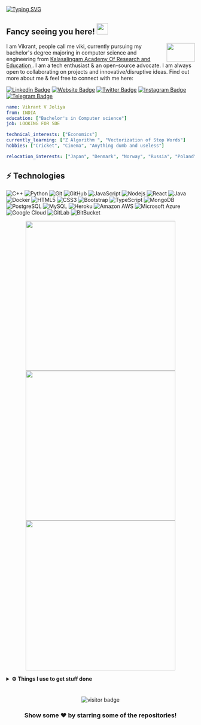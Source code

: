 [![Typing SVG](https://readme-typing-svg.herokuapp.com?font=Maiandra+GD&color=%2351F76B&size=18&center=true&vCenter=true&lines=I+woke+up+And;+I+chose+to+Code++;instead+of+Violence+%E2%9A%93)](https://git.io/typing-svg)
## Fancy seeing you here! <img src="https://raw.githubusercontent.com/aemmadi/aemmadi/master/wave.gif" width="30px">
<img align="right" height="50" width="75" alt="" src="https://user-images.githubusercontent.com/5713670/87202985-820dcb80-c2b6-11ea-9f56-7ec461c497c3.gif" />

I am Vikrant, people call me viki, currently pursuing my bachelor's degree majoring in computer science and engineering  from [Kalasalingam Academy Of Research and Education ](https://kalasalingam.ac.in/site/). I am a tech enthusiast & an open-source advocate. I am always open to collaborating on projects and innovative/disruptive ideas. Find out more about me & feel free to connect with me here:


[![Linkedin Badge](https://img.shields.io/badge/-LinkedIn-0e76a8?style=flat-square&logo=Linkedin&logoColor=white)](https://www.linkedin.com/in/vikrant-joliya-b1a887191)
[![Website Badge](https://img.shields.io/badge/Website-3b5998?style=flat-square&logo=google-chrome&logoColor=white)](https://vikrantvjoliya.github.io/)
[![Twitter Badge](https://img.shields.io/badge/-Twitter-00acee?style=flat-square&logo=Twitter&logoColor=white)](https://twitter.com/vikrantious)
[![Instagram Badge](https://img.shields.io/badge/-Instagram-e4405f?style=flat-square&logo=Instagram&logoColor=white)](https://instagram.com/___v1krant___/)
[![Telegram Badge](https://img.shields.io/badge/-Telegram-0088cc?style=flat-square&logo=Telegram&logoColor=white)](https://t.me/vikrantious)

```yaml
name: Vikrant V Joliya
from: INDIA
education: ["Bachelor's in Computer science"]
job: LOOKING FOR SDE

technical_interests: ["Economics"]
currently_learning: ["Z Algorithm ", "Vectorization of Stop Words"]
hobbies: ["Cricket", "Cinema", "Anything dumb and useless"]

relocation_interests: ["Japan", "Denmark", "Norway", "Russia", "Poland"]
```
## ⚡ Technologies

![C++](https://img.shields.io/badge/-C++-00599C?style=flat-square&logo=c)
![Python](https://img.shields.io/badge/-Python-black?style=flat-square&logo=Python)
![Git](https://img.shields.io/badge/-Git-black?style=flat-square&logo=git)
![GitHub](https://img.shields.io/badge/-GitHub-181717?style=flat-square&logo=github)
![JavaScript](https://img.shields.io/badge/-JavaScript-black?style=flat-square&logo=javascript)
![Nodejs](https://img.shields.io/badge/-Nodejs-black?style=flat-square&logo=Node.js)
![React](https://img.shields.io/badge/-React-black?style=flat-square&logo=react)
![Java](https://img.shields.io/badge/-java-E34A86?style=flat-square&logo=java)
![Docker](https://img.shields.io/badge/-Docker-black?style=flat-square&logo=docker)
![HTML5](https://img.shields.io/badge/-HTML5-E34F26?style=flat-square&logo=html5&logoColor=white)
![CSS3](https://img.shields.io/badge/-CSS3-1572B6?style=flat-square&logo=css3)
![Bootstrap](https://img.shields.io/badge/-Bootstrap-563D7C?style=flat-square&logo=bootstrap)
![TypeScript](https://img.shields.io/badge/-TypeScript-007ACC?style=flat-square&logo=typescript)
![MongoDB](https://img.shields.io/badge/-MongoDB-black?style=flat-square&logo=mongodb)
![PostgreSQL](https://img.shields.io/badge/-PostgreSQL-336791?style=flat-square&logo=postgresql)
![MySQL](https://img.shields.io/badge/-MySQL-black?style=flat-square&logo=mysql)
![Heroku](https://img.shields.io/badge/-Heroku-430098?style=flat-square&logo=heroku)
![Amazon AWS](https://img.shields.io/badge/Amazon%20AWS-232F3E?style=flat-square&logo=amazon-aws)
![Microsoft Azure](https://img.shields.io/badge/Microsoft%20Azure-232F7E?style=flat-square&logo=microsoft-azure)
![Google Cloud](https://img.shields.io/badge/Google%20Cloud-black?style=flat-square&logo=google-cloud)
![GitLab](https://img.shields.io/badge/-GitLab-FCA121?style=flat-square&logo=gitlab)
![BitBucket](https://img.shields.io/badge/-BitBucket-darkblue?style=flat-square&logo=bitbucket)



<p align = "center">
  <img src = "https://github-readme-stats.vercel.app/api?username=vikrantvjoliya&show_icons=true&theme=radical" width = 400>
  <img src = "https://github-readme-streak-stats.herokuapp.com?user=vikrantvjoliya&theme=dark&hide_border=true" width = 400>
  <img src = "https://github-readme-stats.vercel.app/api/top-langs/?username=vikrantvjoliya&layout=compact" width = 400>
</p>

<details>
  <br />
  <summary><b>⚙️ Things I use to get stuff done</b></summary>
  	<ul>
      <li><b>OS:</b> Ubuntu 20.04</li>
      <li><b>Laptop: </b> ACER PREDATOR HELIOS 300 </li>
      <li><b>Browser: </b> Brave Web Browser</li>
      <li><b>Terminal: </b> ZSH: Oh My Zsh (PowerLevel10k)</li>
      <li><b>Code Editor:</b> VSCode - The best editor out there.</li>
      <li><b>To Stay Updated:</b> Dev.to, Medium, Linkedin and Twitter.</li>
	    <br />
	⚛️ Checkout My VSCode Configrations <a href="">Here</a>.
	</ul>
</details>

#

<p  align="center">
  <img src="https://visitor-badge.glitch.me/badge?page_id=vikrantvjoliya.vikrantvjoliya" alt="visitor badge"/>
</p>

<div align="center">

### Show some ❤️ by starring some of the repositories!

</div>
